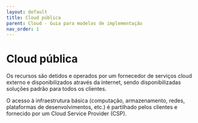 ```yaml
---
layout: default
title: Cloud pública
parent: Cloud - Guia para modelos de implementação
nav_order: 1
---
```


# Cloud pública

Os recursos são detidos e operados por um fornecedor de serviços cloud externo e disponibilizados através da internet, sendo disponibilizadas soluções padrão para todos os clientes.&#x20;

O acesso à infraestrutura básica (computação, armazenamento, redes, plataformas de desenvolvimentos, etc.) é partilhado pelos clientes e fornecido por um Cloud Service Provider (CSP). &#x20;

&#x20;

